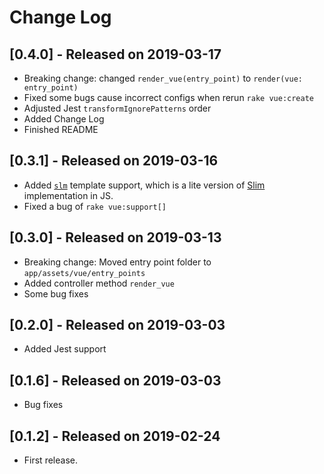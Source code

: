 # Change Log

## [0.4.0] - Released on 2019-03-17

- Breaking change: changed `render_vue(entry_point)` to `render(vue: entry_point)`
- Fixed some bugs cause incorrect configs when rerun `rake vue:create`
- Adjusted Jest `transformIgnorePatterns` order
- Added Change Log
- Finished README

## [0.3.1] - Released on 2019-03-16

- Added [`slm`](https://github.com/slm-lang/slm) template support, which is a lite version of [Slim](http://slim-lang.com/) implementation in JS.
- Fixed a bug of `rake vue:support[]`

## [0.3.0] - Released on 2019-03-13

- Breaking change: Moved entry point folder to `app/assets/vue/entry_points`
- Added controller method `render_vue`
- Some bug fixes

## [0.2.0] - Released on 2019-03-03

- Added Jest support

## [0.1.6] - Released on 2019-03-03

- Bug fixes

## [0.1.2] - Released on 2019-02-24

- First release.

